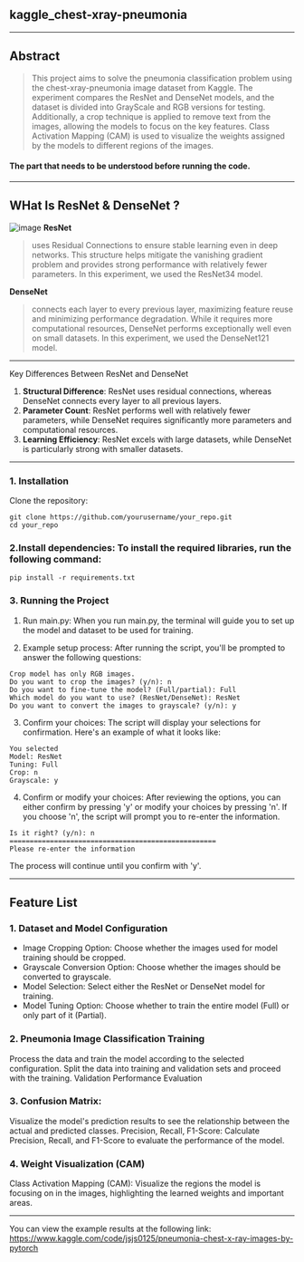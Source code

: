 ## kaggle_chest-xray-pneumonia

---

## Abstract
>This project aims to solve the pneumonia classification problem using the chest-xray-pneumonia image dataset from Kaggle. The experiment compares the ResNet and DenseNet models, and the dataset is divided into GrayScale and RGB versions for testing. Additionally, a crop technique is applied to remove text from the images, allowing the models to focus on the key features. Class Activation Mapping (CAM) is used to visualize the weights assigned by the models to different regions of the images.

#### The part that needs to be understood before running the code.

---

## WHat Is ResNet & DenseNet ?
![image](https://github.com/user-attachments/assets/29344944-71aa-4722-b748-ff4b2ff84968)
**ResNet** 
>uses Residual Connections to ensure stable learning even in deep networks. This structure helps mitigate the vanishing gradient problem and provides strong performance with relatively fewer parameters. In this experiment, we used the ResNet34 model.

**DenseNet** 
>connects each layer to every previous layer, maximizing feature reuse and minimizing performance degradation. While it requires more computational resources, DenseNet performs exceptionally well even on small datasets. In this experiment, we used the DenseNet121 model.

---

Key Differences Between ResNet and DenseNet
1. **Structural Difference**: ResNet uses residual connections, whereas DenseNet connects every layer to all previous layers.
2. **Parameter Count**: ResNet performs well with relatively fewer parameters, while DenseNet requires significantly more parameters and computational resources.
3. **Learning Efficiency**: ResNet excels with large datasets, while DenseNet is particularly strong with smaller datasets.

---

### 1. Installation
Clone the repository:
```
git clone https://github.com/yourusername/your_repo.git
cd your_repo
```

### 2.Install dependencies: To install the required libraries, run the following command:
```
pip install -r requirements.txt
```

### 3. Running the Project
1. Run main.py: When you run main.py, the terminal will guide you to set up the model and dataset to be used for training.

2. Example setup process: After running the script, you'll be prompted to answer the following questions:
```
Crop model has only RGB images.
Do you want to crop the images? (y/n): n
Do you want to fine-tune the model? (Full/partial): Full
Which model do you want to use? (ResNet/DenseNet): ResNet
Do you want to convert the images to grayscale? (y/n): y
```

3. Confirm your choices: The script will display your selections for confirmation. Here's an example of what it looks like:
```
You selected
Model: ResNet
Tuning: Full
Crop: n
Grayscale: y
```

4. Confirm or modify your choices: After reviewing the options, you can either confirm by pressing 'y' or modify your choices by pressing 'n'. If you choose 'n', the script will prompt you to re-enter the information.
```
Is it right? (y/n): n
===================================================
Please re-enter the information
```
The process will continue until you confirm with 'y'.

---

## Feature List
### 1. Dataset and Model Configuration

- Image Cropping Option: Choose whether the images used for model training should be cropped.
- Grayscale Conversion Option: Choose whether the images should be converted to grayscale.
- Model Selection: Select either the ResNet or DenseNet model for training.
- Model Tuning Option: Choose whether to train the entire model (Full) or only part of it (Partial).

### 2. Pneumonia Image Classification Training
Process the data and train the model according to the selected configuration.
Split the data into training and validation sets and proceed with the training.
Validation Performance Evaluation

### 3. Confusion Matrix: 
Visualize the model's prediction results to see the relationship between the actual and predicted classes.
Precision, Recall, F1-Score: Calculate Precision, Recall, and F1-Score to evaluate the performance of the model.


### 4. Weight Visualization (CAM)
Class Activation Mapping (CAM): Visualize the regions the model is focusing on in the images, highlighting the learned weights and important areas.

---

You can view the example results at the following link:
https://www.kaggle.com/code/jsjs0125/pneumonia-chest-x-ray-images-by-pytorch
